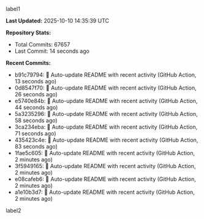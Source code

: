 
label1 
<!-- ACTIVITY_START -->
**Last Updated:** 2025-10-10 14:35:39 UTC

**Repository Stats:**
- Total Commits: 67657
- Last Commit: 14 seconds ago

**Recent Commits:**
- b91c79794: 🤖 Auto-update README with recent activity (GitHub Action, 13 seconds ago)
- 0d8547f70: 🤖 Auto-update README with recent activity (GitHub Action, 26 seconds ago)
- e5740e84b: 🤖 Auto-update README with recent activity (GitHub Action, 44 seconds ago)
- 5a3235296: 🤖 Auto-update README with recent activity (GitHub Action, 58 seconds ago)
- 3ca234eba: 🤖 Auto-update README with recent activity (GitHub Action, 71 seconds ago)
- 435423c4e: 🤖 Auto-update README with recent activity (GitHub Action, 83 seconds ago)
- 1fae5c605: 🤖 Auto-update README with recent activity (GitHub Action, 2 minutes ago)
- 3f5949165: 🤖 Auto-update README with recent activity (GitHub Action, 2 minutes ago)
- e08cafeb6: 🤖 Auto-update README with recent activity (GitHub Action, 2 minutes ago)
- a1e10b3d7: 🤖 Auto-update README with recent activity (GitHub Action, 2 minutes ago)
<!-- ACTIVITY_END -->

label2
